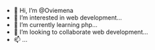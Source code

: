 - 👋 Hi, I’m @Oviemena
- 👀 I’m interested in web development...
- 🌱 I’m currently learning php...
- 💞️ I’m looking to collaborate web development...
- 📫  ...

<!---
Oviemena/Oviemena is a ✨ special ✨ repository because its `README.md` (this file) appears on your GitHub profile.
You can click the Preview link to take a look at your changes.
--->
